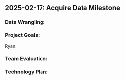 ## 2025-02-17: Acquire Data Milestone


### Data Wrangling:



### Project Goals:

Ryan:



### Team Evaluation:




### Technology Plan:


